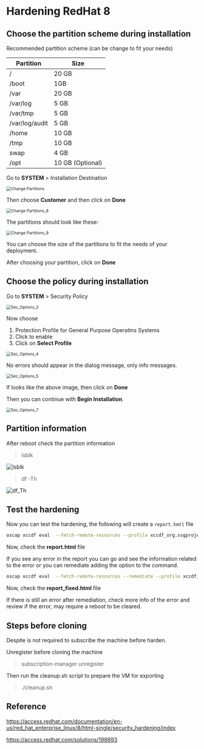 # Hardening RedHat 8


## Choose the partition scheme during installation

Recommended partition scheme (can be change to fit your needs)

|Partition  | Size |
|--|--|
|/	  | 20 GB |
|/boot    | 1GB |
|/var   | 20 GB |
|/var/log  | 5 GB |
|/var/tmp  | 5 GB |
|/var/log/audit  | 5 GB |
|/home   | 10 GB |
|/tmp | 10 GB |
| swap	 | 4 GB |
| /opt	 | 10 GB (Optional)| 


Go to **SYSTEM** > Installation Destination

<img src="./images/Change Partitions.png" alt="Change Partitions" style="zoom:75%;" />

Then choose **Customer** and then click on **Done**

<img src="./images/Change Partitions_8.png" alt="Change Partitions_8" style="zoom:75%;" />

The partitions should look like these:

<img src="./images/Change Partitions_9.png" alt="Change Partitions_9" style="zoom:75%;" />

You can choose the size of the partitions to fit the needs of your deployment.

After choosing your partition, click on **Done**

## Choose the policy during installation

Go to **SYSTEM** > Security Policy

<img src="./images/Sec_Options_3.png" alt="Sec_Options_3" style="zoom:75%;" />

Now choose 

1. Protection Profile for General Purpose Operatins Systems
2. Click to enable
3. Click on **Select Profile**

<img src="./images/Sec_Options_4.png" alt="Sec_Options_4" style="zoom:75%;" />

No errors should appear in the dialog message, only info messages.

<img src="./images/Sec_Options_5.png" alt="Sec_Options_5" style="zoom:75%;" />

If looks like the above image, then click on **Done**

Then you can continue with **Begin Installation**.

<img src="./images/Sec_Options_7.png" alt="Sec_Options_7" style="zoom:75%;" />

## Partition information

After reboot check the partition information 

> lsblk

![lsblk](./images/lsblk.png)


> df -Th

![df_Th](./images/df_Th.png)


## Test the hardening


Now you can test the hardening, the following will create a `report.hmtl` file

```bash
oscap xccdf eval  --fetch-remote-resources --profile xccdf_org.ssgproject.content_profile_ospp  --results-arf arf.xml  --report report.html  /usr/share/xml/scap/ssg/content/ssg-rhel8-ds.xml
```
Now, check the **report.html** file

If you see any error in the report you can go and see the information related to the error or you can remediate adding the option to the command.

```bash
oscap xccdf eval  --fetch-remote-resources --remediate --profile xccdf_org.ssgproject.content_profile_ospp  --results-arf arf.xml  --report report_fixed.html  /usr/share/xml/scap/ssg/content/ssg-rhel8-ds.xml
```

Now, check the **report_fixed.html** file

If there is still an error after remediation, check more info of the error and review if the error, may require a reboot to be cleared.

## Steps before cloning

Despite is not required to subscribe the machine before harden. 

Unregister before cloning the machine

> subscription-manager unregister

Then run the cleanup.sh script to prepare the VM for exporting

> ./cleanup.sh


## Reference

https://access.redhat.com/documentation/en-us/red_hat_enterprise_linux/8/html-single/security_hardening/index

https://access.redhat.com/solutions/198693
